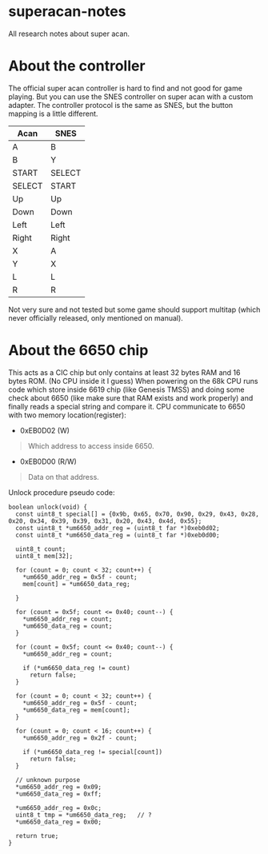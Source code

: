 
# superacan-notes

All research notes about super acan.

# About the controller

The official super acan controller is hard to find and not good for game playing.
But you can use the SNES controller on super acan with a custom adapter.
The controller protocol is the same as SNES, but the button mapping is a little different.

| Acan | SNES |
|------|------|
|A     |B     |
|B     |Y     |
|START |SELECT|
|SELECT|START |
|Up    |Up    |
|Down  |Down  |
|Left  |Left  |
|Right |Right |
|X     |A     |
|Y     |X     |
|L     |L     |
|R     |R     |

Not very sure and not tested but some game should support multitap (which never officially released, only mentioned on manual).

# About the 6650 chip

This acts as a CIC chip but only contains at least 32 bytes RAM and 16 bytes ROM. (No CPU inside it I guess)
When powering on the 68k CPU runs code which store inside 6619 chip (like Genesis TMSS) and doing some check
about 6650 (like make sure that RAM exists and work properly) and finally reads a special string and compare it.
CPU communicate to 6650 with two memory location(register):

- 0xEB0D02 (W)
> Which address to access inside 6650.
- 0xEB0D00 (R/W)
> Data on that address.

Unlock procedure pseudo code:

    boolean unlock(void) {
      const uint8_t special[] = {0x9b, 0x65, 0x70, 0x90, 0x29, 0x43, 0x28, 0x20, 0x34, 0x39, 0x39, 0x31, 0x20, 0x43, 0x4d, 0x55};
      const uint8_t *um6650_addr_reg = (uint8_t far *)0xeb0d02;
      const uint8_t *um6650_data_reg = (uint8_t far *)0xeb0d00;
      
      uint8_t count; 
      uint8_t mem[32];
    
      for (count = 0; count < 32; count++) {
      	*um6650_addr_reg = 0x5f - count;
      	mem[count] = *um6650_data_reg;
      
      }
    
      for (count = 0x5f; count <= 0x40; count--) {
        *um6650_addr_reg = count;
        *um6650_data_reg = count;
      }
    
      for (count = 0x5f; count <= 0x40; count--) {
        *um6650_addr_reg = count;
        
        if (*um6650_data_reg != count)
          return false;      
      }
      
      for (count = 0; count < 32; count++) {
        *um6650_addr_reg = 0x5f - count;
        *um6650_data_reg = mem[count];
      }
      
      for (count = 0; count < 16; count++) {
        *um6650_addr_reg = 0x2f - count;
        
        if (*um6650_data_reg != special[count])
          return false;      
      }
      
      // unknown purpose
      *um6650_addr_reg = 0x09;
      *um6650_data_reg = 0xff;
      
      *um6650_addr_reg = 0x0c;
      uint8_t tmp = *um6650_data_reg;	// ?
      *um6650_data_reg = 0x00;
            
      return true;
    }
